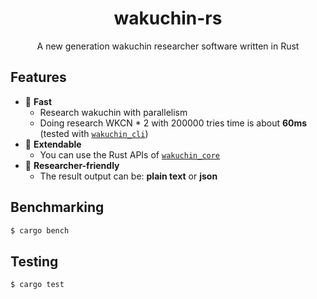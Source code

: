 <h1 align="center">wakuchin-rs</h1>
<p align="center">A new generation wakuchin researcher software written in Rust</p>

## Features

- 🚀 **Fast**
  - Research wakuchin with parallelism
  - Doing research WKCN \* 2 with 200000 tries time is about **60ms** \(tested with [`wakuchin_cli`](cli)\)
- 🔧 **Extendable**
  - You can use the Rust APIs of [`wakuchin_core`](core)
- 📰 **Researcher-friendly**
  - The result output can be: **plain text** or **json**

## Benchmarking

```bash
$ cargo bench
```

## Testing

```bash
$ cargo test
```

